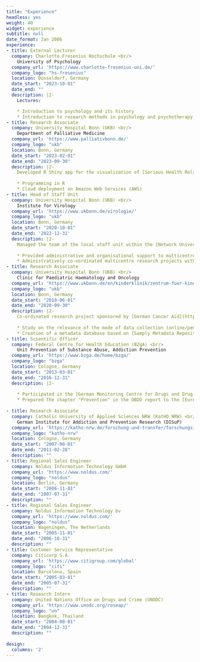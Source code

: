 ```yaml
---
title: "Experience"
headless: yes
weight: 40
widget: experience
subtitle: null
date_format: Jan 2006
experience:
- title: External Lecturer
  company: Charlotte Fresenius Hochschule <br/>
    University of Psychology
  company_url: 'https://www.charlotte-fresenius-uni.de/'
  company_logo: "hs-fresenius"
  location: Düsseldorf, Germany
  date_start: "2023-10-01"
  date_end: ""
  description: |2-
    Lectures:

    * Introduction to psychology and its history
    * Introduction to research methods in psychology and psychotherapy
- title: Research Associate
  company: University Hospital Bonn (UKB) <br/>
    Department of Palliative Medicine
  company_url: 'https://www.palliativbonn.de/'
  company_logo: "ukb"
  location: Bonn, Germany
  date_start: "2023-02-01"
  date_end: "2023-09-30"
  description: |2-
    Developed R Shiny app for the visualization of [Serious Health Related Suffering](https://shsburden.net/shs_app/):
    
    * Programming in R
    * Cloud deployment on Amazon Web Services (AWS)
- title: Head of Staff Unit
  company: University Hospital Bonn (UKB) <br/>
    Institute for Virology
  company_url: 'https://www.ukbonn.de/virologie/'
  company_logo: "ukb"
  location: Bonn, Germany
  date_start: "2020-10-01"
  date_end: '2022-12-31'
  description: |2-
    Managed the team of the local staff unit within the [Network University Medicine (NUM)](https://www.netzwerk-universitaetsmedizin.de/):
    
    * Provided administrative and organisational support to multicentre research projects with UKB involvement.
    * Administratively co-oordinated multicentre research projects with UKB involvement.
- title: Research Associate
  company: University Hospital Bonn (UKB) <br/>
    Clinic for Paediatric Haematology and Oncology
  company_url: 'https://www.ukbonn.de/en/kinderklinik/zentrum-fuer-kinderheilkunde/abteilungen-und-schwerpunkte/paediatrische-haematologie-und-onkologie/'
  company_logo: "ukb"
  location: Bonn, Germany
  date_start: "2018-06-01"
  date_end: "2020-09-30"
  description: |2-
    Co-ordinated research project sponsored by [German Cancer Aid](https://www.krebshilfe.de/informieren/ueber-uns/deutsche-krebshilfe/about-us-deutsche-krebshilfegerman-cancer-aid/):
  
    * Study on the relevance of the mode of data collection (online/pen-and-paper) in surveys
    * Creation of a metadata database based on [Samply Metadata Repository (Samply.MDR)](https://pubmed.ncbi.nlm.nih.gov/30147039/)
- title: Scientific Officer
  company: Federal Centre for Health Education (BZgA) <br/>  
    Unit Prevention of Substance Abuse, Addiction Prevention
  company_url: 'https://www.bzga.de/home/bzga/'
  company_logo: "bzga"
  location: Cologne, Germany
  date_start: "2013-03-01"
  date_end: "2016-12-31"
  description: |2-
    
    * Participated in the [German Monitoring Centre for Drugs and Drug Addiction (DBDD)](https://www.dbdd.de/), within the [Réseau Européen d’Information sur les Drogues et les Toxicomanies (REITOX) network](https://www.emcdda.europa.eu/about/partners/reitox_en), as national focal point to the [European Monitoring Centre for Drugs and Drug Addiction (EMCDDA)](https://www.emcdda.europa.eu/index_en) for prevention and the [Evaluated Practice Portal EDDRA (Exchange on Drug Demand Reduction Action)](https://www.emcdda.europa.eu/best-practice_en).
    * Prepared the chapter "Prevention" in the DBDD report to the [European Monitoring Centre for Drugs and Drug Addiction (EMCDDA)](https://www.emcdda.europa.eu/index_en).
    
- title: Research Associate
  company: Catholic University of Applied Sciences NRW (KatHO NRW) <br/>
    German Institute for Addiction and Prevention Research (DISuP)
  company_url: 'https://katho-nrw.de/forschung-und-transfer/forschungsinstitute/deutsches-institut-fuer-sucht-und-praeventionsforschung-disup'
  company_logo: "katho-nrw"
  location: Cologne, Germany
  date_start: "2007-08-01"
  date_end: "2011-02-28"
  description: ""
- title: Regional Sales Engineer
  company: Noldus Information Technology GmbH
  company_url: 'https://www.noldus.com/'
  company_logo: "noldus"
  location: Berlin, Germany
  date_start: "2006-11-01"
  date_end: "2007-07-31"
  description: ""
- title: Regional Sales Engineer
  company: Noldus Information Technology bv
  company_url: 'https://www.noldus.com/'
  company_logo: "noldus"
  location: Wageningen, The Netherlands
  date_start: "2005-11-01"
  date_end: "2006-10-31"
  description: ""
- title: Customer Service Representative
  company: Citicorp S.A. 
  company_url: 'https://www.citigroup.com/global'
  company_logo: "citi"
  location: Barcelona, Spain
  date_start: "2005-03-01"
  date_end: "2005-07-31"
  description: ""
- title: Research Intern
  company: United Nations Office on Drugs and Crime (UNODC) 
  company_url: 'https://www.unodc.org/roseap/'
  company_logo: "un"
  location: Bangkok, Thailand
  date_start: "2004-08-01"
  date_end: "2004-12-31"
  description: ""
    
design:
  columns: '2'
---
```




